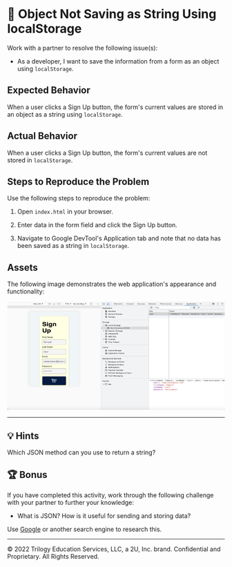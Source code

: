 # 🐛 Object Not Saving as String Using localStorage

Work with a partner to resolve the following issue(s):

* As a developer, I want to save the information from a form as an object using `localStorage`.

## Expected Behavior

When a user clicks a Sign Up button, the form's current values are stored in an object as a string using `localStorage`.

## Actual Behavior

When a user clicks a Sign Up button, the form's current values are not stored in `localStorage`.

## Steps to Reproduce the Problem

Use the following steps to reproduce the problem:

1. Open `index.html` in your browser.

2. Enter data in the form field and click the Sign Up button.

3. Navigate to Google DevTool's Application tab and note that no data has been saved as a string in `localStorage`.

## Assets

The following image demonstrates the web application's appearance and functionality:

![Image showing data inputted in form and saved as a string in LocalStorage.](./images/image_1.png)

---
## 💡 Hints

Which JSON method can you use to return a string?

## 🏆 Bonus

If you have completed this activity, work through the following challenge with your partner to further your knowledge:

* What is JSON? How is it useful for sending and storing data?

Use [Google](https://www.google.com) or another search engine to research this.

---
© 2022 Trilogy Education Services, LLC, a 2U, Inc. brand. Confidential and Proprietary. All Rights Reserved.
